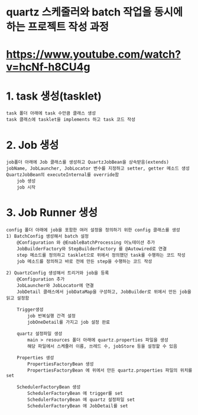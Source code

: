 # quartz 스케줄러와 batch 작업을 동시에 하는 프로젝트 작성 과정
# https://www.youtube.com/watch?v=hcNf-h8CU4g
# 1. task 생성(tasklet)
    task 폴더 아래에 task 수만큼 클래스 생성
    task 클래스에 tasklet을 implements 하고 task 코드 작성

# 2. Job 생성
    job폴더 아래에 Job 클래스를 생성하고 QuartzJobBean을 상속받음(extends)
    jobName, JobLauncher, JobLocator 변수를 지정하고 setter, getter 메소드 생성
    QuartzJobBean의 executeInternal를 override함
        job 생성
        job 시작

# 3. Job Runner 생성
    config 폴더 아래에 job을 포함한 여러 설정을 정의하기 위한 config 클래스를 생성
    1) BatchConfig 생성해서 batch 설정
        @Configuration 와 @EnableBatchProcessing 어노테이션 추가
        JobBuilderFactory와 StepBuilderFactory 를 @Autowired로 연결
        step 메소드를 정의하고 tasklet으로 위에서 정의했던 task를 수행하는 코드 작성
        job 메소드를 정의하고 바로 전에 만든 step을 수행하는 코드 작성

    2) QuartzConfig 생성해서 트리거와 job을 등록
        @Configuration 추가
        JobLauncher와 JobLocator에 연결
        JobDetail 클래스에서 jobDataMap을 구성하고, JobBuilder로 위에서 만든 job을 읽고 설정함

        Trigger생성
            job 반복실행 간격 설정
            jobOneDetail를 가지고 job 설정 완료

        quartz 설정파일 생성
            main > resources 폴더 아래에 quartz.properties 파일을 생성
            해당 파일에서 스케쥴러 이름, 쓰레드 수, jobStore 등을 설정할 수 있음

        Properties 생성
            PropertiesFactoryBean 생성
            PropertiesFactoryBean 에 위에서 만든 quartz.properties 파일의 위치를 set
        
        SchedulerFactoryBean 생성
            SchedulerFactoryBean 에 trigger를 set
            SchedulerFactoryBean 에 quartz 설정파일 set
            SchedulerFactoryBean 에 JobDetail를 set
            